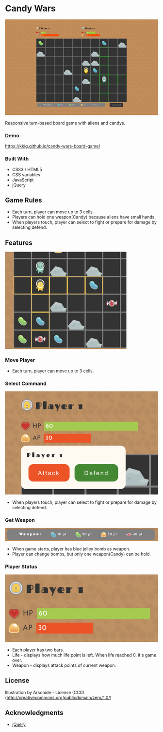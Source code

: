 # Candy Wars

![candy wars top](https://github.com/kkig/candy-wars-board-game/blob/master/README/candy-wars-top.png?raw=true)

Responsive turn-based board game with aliens and candys.

### Demo

https://kkig.github.io/candy-wars-board-game/

### Built With

- CSS3 / HTML5
- CSS variables
- JavaScript
- jQuery

## Game Rules

- Each turn, player can move up to 3 cells.
- Players can hold one weapon(Candy) because aliens have small hands.
- When players touch, player can select to fight or prepare for damage by selecting defend.

## Features

<img src="https://github.com/kkig/candy-wars-board-game/blob/master/README/candy-wars-moves.png?raw=true" width="400" alt="detail of the field"/>

### Move Player

- Each turn, player can move up to 3 cells.

### Select Command

<img src="https://github.com/kkig/candy-wars-board-game/blob/master/README/candy-wars-cmd.png?raw=true" alt="detail of the command"/>

- When players touch, player can select to fight or prepare for damage by selecting defend.

### Get Weapon

<img src="https://github.com/kkig/candy-wars-board-game/blob/master/README/candy-wars-atkPt.png?raw=true" alt="detail of the weapons"/>

- When game starts, player has blue jelley bomb as weapon.
- Player can change bombs, but only one weapon(Candy) can be hold.

### Player Status

<img src="https://github.com/kkig/candy-wars-board-game/blob/master/README/candy-wars-life.png?raw=true" alt="detail of the status"/>

- Each player has two bars.
- Life - displays how much life point is left. When life reached 0, it's game over.
- Weapon - displays attack points of current weapon.

## License

Illustration by Arsonide - License (CC0) (http://creativecommons.org/publicdomain/zero/1.0/)

## Acknowledgments

- [jQuery](https://jquery.com/)
